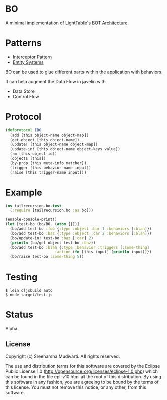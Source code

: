 # BO

A minimal implementation of LightTable's [BOT Architecture](http://www.chris-granger.com/2013/01/24/the-ide-as-data/).

# Patterns

* [Interceptor Pattern](https://en.wikipedia.org/wiki/Interceptor_pattern)
* [Entity Systems](http://entity-systems.wikidot.com/rdbms-with-code-in-systems)

BO can be used to glue different parts within the application with behaviors.  

It can help augment the Data Flow in javelin with

* Data Store
* Control Flow

# Protocol

```clojure
(defprotocol IBO
  (add [this object-name object-map])
  (get-object [this object-name])
  (update! [this object-name object-map])
  (update-in! [this object-name object-keys value])
  (rm [this object-id])
  (objects [this])
  (by-prop [this meta-info matcher])
  (trigger [this behavior-name input])
  (raise [this trigger-name input]))
```

# Example

```clojure
(ns tailrecursion.bo.test
  (:require [tailrecursion.bo :as bo]))

(enable-console-print!)
(let [test-bo (bo/BO. (atom {}))]
  (bo/add test-bo :foo {:type :object :bar 1 :behaviors [:blah]})
  (bo/add test-bo :baz {:type :object :car 2 :behaviors [:blah]})
  (bo/update-in! test-bo :baz [:car] 2)
  (println (bo/get-object test-bo :baz))
  (bo/add test-bo :blah {:type :behavior :triggers [:some-thing]
                      :action (fn [this input] (println input))})
  (bo/raise test-bo :some-thing 5))
```

# Testing

```
$ lein cljsbuild auto
$ node target/test.js
```

# Status

Alpha.

## License

Copyright (c) Sreeharsha Mudivarti. All rights reserved.

The use and distribution terms for this software are
covered by the Eclipse Public License 1.0
(http://opensource.org/licenses/eclipse-1.0.php) which can be
found in the file epl-v10.html at the root of this
distribution. By using this software in any fashion, you are
agreeing to be bound by the terms of this license. You must not
remove this notice, or any other, from this software.

